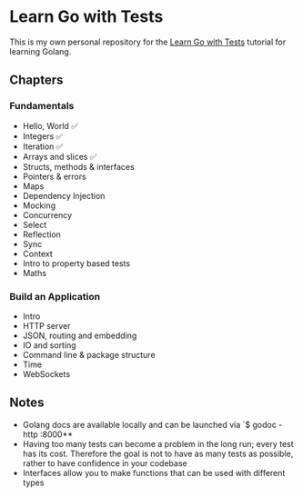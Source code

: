 # Learn Go with Tests

This is my own personal repository for the [Learn Go with Tests](https://quii.gitbook.io/learn-go-with-tests/) tutorial for learning Golang.

## Chapters

### Fundamentals

* Hello, World ✅
* Integers ✅
* Iteration ✅
* Arrays and slices ✅
* Structs, methods & interfaces
* Pointers & errors
* Maps
* Dependency Injection
* Mocking
* Concurrency
* Select
* Reflection
* Sync
* Context
* Intro to property based tests
* Maths

### Build an Application

* Intro
* HTTP server
* JSON, routing and embedding
* IO and sorting
* Command line & package structure
* Time
* WebSockets

## Notes

* Golang docs are available locally and can be launched via `$ godoc -http :8000**
* Having too many tests can become a problem in the long run; every test has its cost. Therefore the goal is not to have as many tests as possible, rather to have confidence in your codebase
* Interfaces allow you to make functions that can be used with different types
